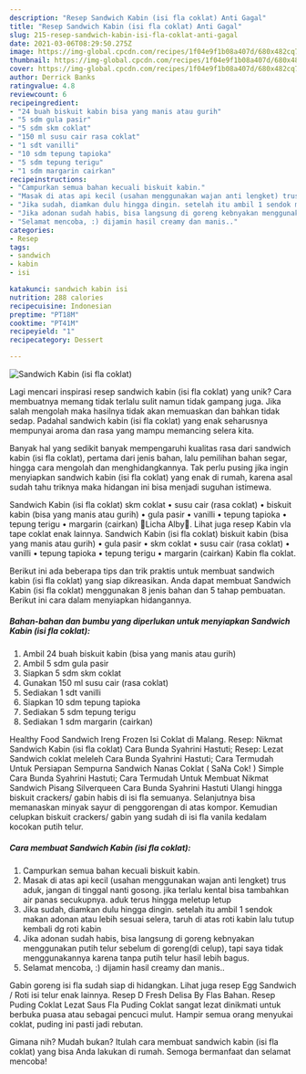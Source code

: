 ```yaml
---
description: "Resep Sandwich Kabin (isi fla coklat) Anti Gagal"
title: "Resep Sandwich Kabin (isi fla coklat) Anti Gagal"
slug: 215-resep-sandwich-kabin-isi-fla-coklat-anti-gagal
date: 2021-03-06T08:29:50.275Z
image: https://img-global.cpcdn.com/recipes/1f04e9f1b08a407d/680x482cq70/sandwich-kabin-isi-fla-coklat-foto-resep-utama.jpg
thumbnail: https://img-global.cpcdn.com/recipes/1f04e9f1b08a407d/680x482cq70/sandwich-kabin-isi-fla-coklat-foto-resep-utama.jpg
cover: https://img-global.cpcdn.com/recipes/1f04e9f1b08a407d/680x482cq70/sandwich-kabin-isi-fla-coklat-foto-resep-utama.jpg
author: Derrick Banks
ratingvalue: 4.8
reviewcount: 6
recipeingredient:
- "24 buah biskuit kabin bisa yang manis atau gurih"
- "5 sdm gula pasir"
- "5 sdm skm coklat"
- "150 ml susu cair rasa coklat"
- "1 sdt vanilli"
- "10 sdm tepung tapioka"
- "5 sdm tepung terigu"
- "1 sdm margarin cairkan"
recipeinstructions:
- "Campurkan semua bahan kecuali biskuit kabin."
- "Masak di atas api kecil (usahan menggunakan wajan anti lengket) trus aduk, jangan di tinggal nanti gosong. jika terlalu kental bisa tambahkan air panas secukupnya. aduk terus hingga meletup letup"
- "Jika sudah, diamkan dulu hingga dingin. setelah itu ambil 1 sendok makan adonan atau lebih sesuai selera, taruh di atas roti kabin lalu tutup kembali dg roti kabin"
- "Jika adonan sudah habis, bisa langsung di goreng kebnyakan menggunakan putih telur sebelum di goreng(di celup), tapi saya tidak menggunakannya karena tanpa putih telur hasil lebih bagus."
- "Selamat mencoba, :) dijamin hasil creamy dan manis.."
categories:
- Resep
tags:
- sandwich
- kabin
- isi

katakunci: sandwich kabin isi 
nutrition: 288 calories
recipecuisine: Indonesian
preptime: "PT18M"
cooktime: "PT41M"
recipeyield: "1"
recipecategory: Dessert

---
```



![Sandwich Kabin (isi fla coklat)](https://img-global.cpcdn.com/recipes/1f04e9f1b08a407d/680x482cq70/sandwich-kabin-isi-fla-coklat-foto-resep-utama.jpg)

Lagi mencari inspirasi resep sandwich kabin (isi fla coklat) yang unik? Cara membuatnya memang tidak terlalu sulit namun tidak gampang juga. Jika salah mengolah maka hasilnya tidak akan memuaskan dan bahkan tidak sedap. Padahal sandwich kabin (isi fla coklat) yang enak seharusnya mempunyai aroma dan rasa yang mampu memancing selera kita.

Banyak hal yang sedikit banyak mempengaruhi kualitas rasa dari sandwich kabin (isi fla coklat), pertama dari jenis bahan, lalu pemilihan bahan segar, hingga cara mengolah dan menghidangkannya. Tak perlu pusing jika ingin menyiapkan sandwich kabin (isi fla coklat) yang enak di rumah, karena asal sudah tahu triknya maka hidangan ini bisa menjadi suguhan istimewa.

Sandwich Kabin (isi fla coklat) skm coklat • susu cair (rasa coklat) • biskuit kabin (bisa yang manis atau gurih) • gula pasir • vanilli • tepung tapioka • tepung terigu • margarin (cairkan) 🌻Licha Alby🌷. Lihat juga resep Kabin vla tape coklat enak lainnya. Sandwich Kabin (isi fla coklat) biskuit kabin (bisa yang manis atau gurih) • gula pasir • skm coklat • susu cair (rasa coklat) • vanilli • tepung tapioka • tepung terigu • margarin (cairkan) Kabin fla coklat.


Berikut ini ada beberapa tips dan trik praktis untuk membuat sandwich kabin (isi fla coklat) yang siap dikreasikan. Anda dapat membuat Sandwich Kabin (isi fla coklat) menggunakan 8 jenis bahan dan 5 tahap pembuatan. Berikut ini cara dalam menyiapkan hidangannya.

<!--inarticleads1-->

##### Bahan-bahan dan bumbu yang diperlukan untuk menyiapkan Sandwich Kabin (isi fla coklat):

1. Ambil 24 buah biskuit kabin (bisa yang manis atau gurih)
1. Ambil 5 sdm gula pasir
1. Siapkan 5 sdm skm coklat
1. Gunakan 150 ml susu cair (rasa coklat)
1. Sediakan 1 sdt vanilli
1. Siapkan 10 sdm tepung tapioka
1. Sediakan 5 sdm tepung terigu
1. Sediakan 1 sdm margarin (cairkan)


Healthy Food Sandwich Ireng Frozen Isi Coklat di Malang. Resep: Nikmat Sandwich Kabin (isi fla coklat) Cara Bunda Syahrini Hastuti; Resep: Lezat Sandwich coklat meleleh Cara Bunda Syahrini Hastuti; Cara Termudah Untuk Persiapan Sempurna Sandwich Nanas Coklat ( SaNa Cok! ) Simple Cara Bunda Syahrini Hastuti; Cara Termudah Untuk Membuat Nikmat Sandwich Pisang Silverqueen Cara Bunda Syahrini Hastuti Ulangi hingga biskuit crackers/ gabin habis di isi fla semuanya. Selanjutnya bisa memanaskan minyak sayur di penggorengan di atas kompor. Kemudian celupkan biskuit crackers/ gabin yang sudah di isi fla vanila kedalam kocokan putih telur. 

<!--inarticleads2-->

##### Cara membuat Sandwich Kabin (isi fla coklat):

1. Campurkan semua bahan kecuali biskuit kabin.
1. Masak di atas api kecil (usahan menggunakan wajan anti lengket) trus aduk, jangan di tinggal nanti gosong. jika terlalu kental bisa tambahkan air panas secukupnya. aduk terus hingga meletup letup
1. Jika sudah, diamkan dulu hingga dingin. setelah itu ambil 1 sendok makan adonan atau lebih sesuai selera, taruh di atas roti kabin lalu tutup kembali dg roti kabin
1. Jika adonan sudah habis, bisa langsung di goreng kebnyakan menggunakan putih telur sebelum di goreng(di celup), tapi saya tidak menggunakannya karena tanpa putih telur hasil lebih bagus.
1. Selamat mencoba, :) dijamin hasil creamy dan manis..


Gabin goreng isi fla sudah siap di hidangkan. Lihat juga resep Egg Sandwich / Roti isi telur enak lainnya. Resep D Fresh Delisa By Flas Bahan. Resep Puding Coklat Lezat Saus Fla Puding Coklat sangat lezat dinikmati untuk berbuka puasa atau sebagai pencuci mulut. Hampir semua orang menyukai coklat, puding ini pasti jadi rebutan. 

Gimana nih? Mudah bukan? Itulah cara membuat sandwich kabin (isi fla coklat) yang bisa Anda lakukan di rumah. Semoga bermanfaat dan selamat mencoba!
